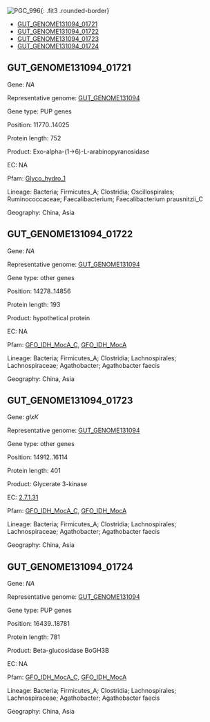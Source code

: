 ![PGC_996](../static/images/Clusters_figure/PGC_996.jpg){: .fit3 .rounded-border}

<ul id="myTab" class="nav nav-tabs">
  <li class="active">
        <a href="#tab1" data-toggle="tab">GUT_GENOME131094_01721</a>
  </li>
<li><a href="#tab2" data-toggle="tab">GUT_GENOME131094_01722</a></li>
<li><a href="#tab3" data-toggle="tab">GUT_GENOME131094_01723</a></li>
<li><a href="#tab4" data-toggle="tab">GUT_GENOME131094_01724</a></li>
</ul>

<div id="myTabContent" class="tab-content">
  <div class="tab-pane fade in active" id="tab1">

<h2 id="GUT_GENOME131094_01721">GUT_GENOME131094_01721</h2>
<p>Gene: <em>NA</em>
<p>Representative genome: <a href="https://www.ebi.ac.uk/metagenomics/genomes/MGYG-HGUT-00022">GUT_GENOME131094</a></p>
<p>Gene type: PUP genes</p>
<p>Position: 11770..14025</p>
<p>Protein length: 752</p>
<p>Product: Exo-alpha-(1->6)-L-arabinopyranosidase</p>
<p>EC: NA</p>
<p>Pfam: <a href="http://pfam.xfam.org/family/Glyco_hydro_1">Glyco_hydro_1</a></p>

<p>Lineage: Bacteria; Firmicutes_A; Clostridia; Oscillospirales; Ruminococcaceae; Faecalibacterium; Faecalibacterium prausnitzii_C</p>
<p>Geography: China, Asia</p>
  </div>

  <div class="tab-pane fade" id="tab2">

<h2 id="GUT_GENOME131094_01722">GUT_GENOME131094_01722</h2>
<p>Gene: <em>NA</em></p>
<p>Representative genome: <a href="https://www.ebi.ac.uk/metagenomics/genomes/MGYG-HGUT-03694">GUT_GENOME131094</a></p>
<p>Gene type: other genes</p>
<p>Position: 14278..14856</p>
<p>Protein length: 193</p>
<p>Product: hypothetical protein</p>
<p>EC: NA</p>
<p>Pfam: <a href="http://pfam.xfam.org/family/GFO_IDH_MocA_C">GFO_IDH_MocA_C</a>, <a href="http://pfam.xfam.org/family/GFO_IDH_MocA">GFO_IDH_MocA</a></p>
<p>Lineage: Bacteria; Firmicutes_A; Clostridia; Lachnospirales; Lachnospiraceae; Agathobacter; Agathobacter faecis</p>
<p>Geography: China, Asia</p>

  </div>
  <div class="tab-pane fade" id="tab3">

<h2 id="GUT_GENOME131094_01723">GUT_GENOME131094_01723</h2>
<p>Gene: <em>glxK</em></p>
<p>Representative genome: <a href="https://www.ebi.ac.uk/metagenomics/genomes/MGYG-HGUT-03694">GUT_GENOME131094</a></p>
<p>Gene type: other genes</p>
<p>Position: 14912..16114</p>
<p>Protein length: 401</p>
<p>Product: Glycerate 3-kinase</p>
<p>EC: <a href="https://www.brenda-enzymes.org/enzyme.php?ecno=2.7.1.31">2.7.1.31</a></p>
<p>Pfam: <a href="http://pfam.xfam.org/family/GFO_IDH_MocA_C">GFO_IDH_MocA_C</a>, <a href="http://pfam.xfam.org/family/GFO_IDH_MocA">GFO_IDH_MocA</a></p>
<p>Lineage: Bacteria; Firmicutes_A; Clostridia; Lachnospirales; Lachnospiraceae; Agathobacter; Agathobacter faecis</p>
<p>Geography: China, Asia</p>

  </div>
  <div class="tab-pane fade" id="tab4">

<h2 id="GUT_GENOME131094_01724">GUT_GENOME131094_01724</h2>
<p>Gene: <em>NA</em></p>
<p>Representative genome: <a href="https://www.ebi.ac.uk/metagenomics/genomes/MGYG-HGUT-03694">GUT_GENOME131094</a></p>
<p>Gene type: PUP genes</p>
<p>Position: 16439..18781</p>
<p>Protein length: 781</p>
<p>Product: Beta-glucosidase BoGH3B</p>
<p>EC: NA</p>
<p>Pfam: <a href="http://pfam.xfam.org/family/GFO_IDH_MocA_C">GFO_IDH_MocA_C</a>, <a href="http://pfam.xfam.org/family/GFO_IDH_MocA">GFO_IDH_MocA</a></p>
<p>Lineage: Bacteria; Firmicutes_A; Clostridia; Lachnospirales; Lachnospiraceae; Agathobacter; Agathobacter faecis</p>
<p>Geography: China, Asia</p>

  </div>
</div>
